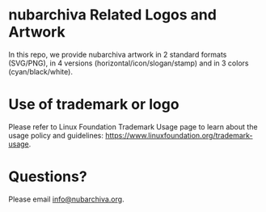 # nubarchiva Related Logos and Artwork
In this repo, we provide nubarchiva artwork in 2 standard formats (SVG/PNG), in 4 versions (horizontal/icon/slogan/stamp) and in 3 colors (cyan/black/white).

# Use of trademark or logo
Please refer to Linux Foundation Trademark Usage page to learn about the usage policy and guidelines: https://www.linuxfoundation.org/trademark-usage.

# Questions?
Please email info@nubarchiva.org.